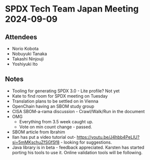 # SPDX Tech Team Japan Meeting 2024-09-09

## Attendees
- Norio Kobota
- Nobuyuki Tanaka
- Takashi Ninjouji
- Yoshiyuki Ito

## Notes
- Tooling for generating SPDX 3.0 - Lite profile?  Not yet
- Kate to find room for SPDX meeting on Tuesday
- Translation plans to be settled on in Vienna
- OpenChain having an SBOM study group
- CISA SBOM-a-rama discussion - Crawl/Walk/Run in the document
- OMG
   - Everything from 3.5 week caught up.  
   - Vote on min count change - passed.
- SBOM article from Ibrahim 
- Ilan has put a video tutorial out- https://youtu.be/J4hbb4PeLIU?si=5mMKschuZfSGfSf8 - looking for suggestions.
- Java library is in beta - feedback appreciated.   Karsten has started porting his tools to use it.    Online validation tools will be following. 
